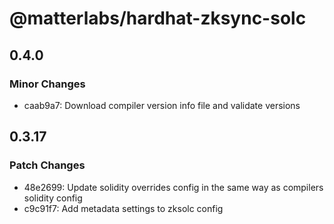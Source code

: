 # @matterlabs/hardhat-zksync-solc

## 0.4.0

### Minor Changes

- caab9a7: Download compiler version info file and validate versions

## 0.3.17

### Patch Changes

- 48e2699: Update solidity overrides config in the same way as compilers solidity config
- c9c91f7: Add metadata settings to zksolc config
